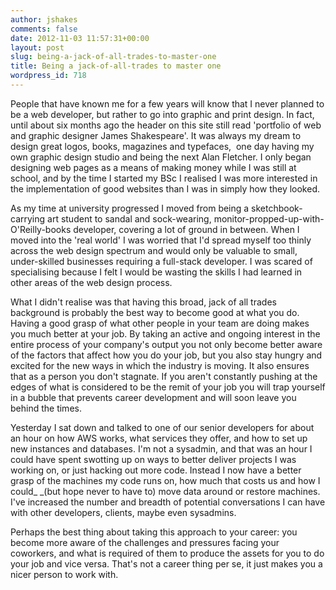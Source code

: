 ```yaml
---
author: jshakes
comments: false
date: 2012-11-03 11:57:31+00:00
layout: post
slug: being-a-jack-of-all-trades-to-master-one
title: Being a jack-of-all-trades to master one
wordpress_id: 718
---
```


People that have known me for a few years will know that I never planned to be a web developer, but rather to go into graphic and print design. In fact, until about six months ago the header on this site still read 'portfolio of web and graphic designer James Shakespeare'. It was always my dream to design great logos, books, magazines and typefaces,  one day having my own graphic design studio and being the next Alan Fletcher. I only began designing web pages as a means of making money while I was still at school, and by the time I started my BSc I realised I was more interested in the implementation of good websites than I was in simply how they looked.

As my time at university progressed I moved from being a sketchbook-carrying art student to sandal and sock-wearing, monitor-propped-up-with-O'Reilly-books developer, covering a lot of ground in between. When I moved into the 'real world' I was worried that I'd spread myself too thinly across the web design spectrum and would only be valuable to small, under-skilled businesses requiring a full-stack developer. I was scared of specialising because I felt I would be wasting the skills I had learned in other areas of the web design process.

What I didn't realise was that having this broad, jack of all trades background is probably the best way to become good at what you do. Having a good grasp of what other people in your team are doing makes you much better at your job. By taking an active and ongoing interest in the entire process of your company's output you not only become better aware of the factors that affect how you do your job, but you also stay hungry and excited for the new ways in which the industry is moving. It also ensures that as a person you don't stagnate. If you aren't constantly pushing at the edges of what is considered to be the remit of your job you will trap yourself in a bubble that prevents career development and will soon leave you behind the times.

Yesterday I sat down and talked to one of our senior developers for about an hour on how AWS works, what services they offer, and how to set up new instances and databases. I'm not a sysadmin, and that was an hour I could have spent swotting up on ways to better deliver projects I was working on, or just hacking out more code. Instead I now have a better grasp of the machines my code runs on, how much that costs us and how I could_ _(but hope never to have to) move data around or restore machines. I've increased the number and breadth of potential conversations I can have with other developers, clients, maybe even sysadmins.

Perhaps the best thing about taking this approach to your career: you become more aware of the challenges and pressures facing your coworkers, and what is required of them to produce the assets for you to do your job and vice versa. That's not a career thing per se, it just makes you a nicer person to work with.
